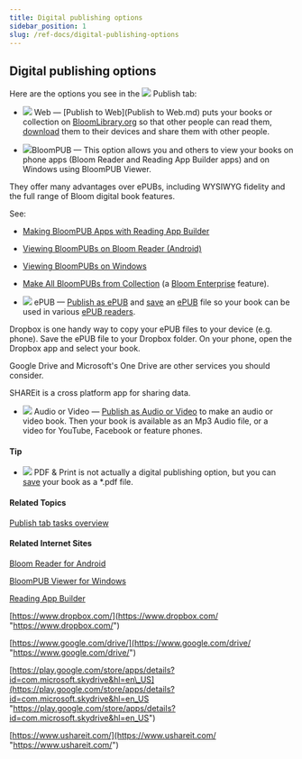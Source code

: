 ```yaml
---
title: Digital publishing options
sidebar_position: 1
slug: /ref-docs/digital-publishing-options
---
```


## Digital publishing options

Here are the options you see in the ![](/ref-docs-assets/images/User_Interface/Tabs/PublishTab.png) Publish tab:

-   ![](/ref-docs-assets/images/Tasks/Publish_tasks/UploadNew.png) Web — [Publish to Web](Publish to Web.md) puts your books or collection on [BloomLibrary.org](https://bloomlibrary.org/ "https://bloomlibrary.org/") so that other people can read them, [download](../Basic_tasks/Get_a_book_from_BloomLibrary.md) them to their devices and share them with other people.
    
-   ![](/ref-docs-assets/images/Tasks/Publish_tasks/Android_Button_New.png)BloomPUB — This option allows you and others to view your books on phone apps (Bloom Reader and Reading App Builder apps) and on Windows using BloomPUB Viewer.
    

They offer many advantages over ePUBs, including WYSIWYG fidelity and the full range of Bloom digital book features. 

See: 

-   [Making BloomPUB Apps with Reading App Builder](Making_BloomPUB_Apps_with_Reading_App_Builder.md)
    
-   [Viewing BloomPUBs on Bloom Reader (Android)](Make_a_BloomPUB_file_overview.md)
    
-   [Viewing BloomPUBs on Windows](Viewing_BloomPUBs_on_Windows.md)
    
-   [Make All BloomPUBs from Collection](Make_All_BloomPUBS_from_Collection.md) (a [Bloom Enterprise](../Edit_tasks/Enterprise/EnterpriseRequired.md) feature).
    

-   ![](/ref-docs-assets/images/Tasks/Publish_tasks/EPUB_buttonSmall.png) ePUB — [Publish as ePUB](Make_an_ePUB_book_overview.md) and [save](Save_EPUB_file.md) an [ePUB](../../Concepts/EPUB.md) file so your book can be used in various [ePUB readers](../../Concepts/Epub_Readers.md).
    

Dropbox is one handy way to copy your ePUB files to your device (e.g. phone). Save the ePUB file to your Dropbox folder. On your phone, open the Dropbox app and select your book.

Google Drive and Microsoft's One Drive are other services you should consider.

SHAREit is a cross platform app for sharing data.

-   ![](/ref-docs-assets/images/Tasks/Publish_tasks/VideoButton.png) Audio or Video — [Publish as Audio or Video](Create_audio_or_video_of_book.md) to make an audio or video book. Then your book is available as an Mp3 Audio file, or a video for YouTube, Facebook or feature phones.
    

#### Tip

-   ![](/ref-docs-assets/images/Tasks/Publish_tasks/PDFandPrint.png) PDF & Print is not actually a digital publishing option, but you can [save](Save_PDF_file.md) your book as a \*.pdf file.
    

#### Related Topics

[Publish tab tasks overview](Publish_tasks_overview.md)

#### Related Internet Sites

[Bloom Reader for Android](https://bloomlibrary.org/page/create/bloom-reader "https://bloomlibrary.org/page/create/bloom-reader")

[BloomPUB Viewer for Windows](https://github.com/BloomBooks/bloompub-viewer/releases "https://github.com/BloomBooks/bloompub-viewer/releases")

[Reading App Builder](https://software.sil.org/readingappbuilder/ "https://software.sil.org/readingappbuilder/")

[https://www.dropbox.com/](https://www.dropbox.com/ "https://www.dropbox.com/")

[https://www.google.com/drive/](https://www.google.com/drive/ "https://www.google.com/drive/")

[https://play.google.com/store/apps/details?id=com.microsoft.skydrive&hl=en\_US](https://play.google.com/store/apps/details?id=com.microsoft.skydrive&hl=en_US "https://play.google.com/store/apps/details?id=com.microsoft.skydrive&hl=en_US")

[https://www.ushareit.com/](https://www.ushareit.com/ "https://www.ushareit.com/")